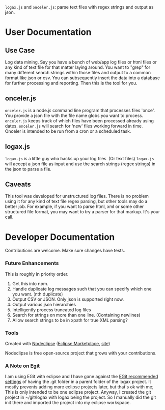 `logax.js` and `onceler.js`: parse text files with regex strings and output as json.

# User Documentation

## Use Case
Log data mining.  Say you have a bunch of web/app log files or html files or any kind of 
text file for that matter laying around.
You want to "grep" for many different search strings within those files and output to 
a common format like json or csv.  You can subsequently insert the data into a database
for further processing and reporting.  Then this is the tool for you.

## onceler.js
`onceler.js` is a node.js command line program that processes files 'once'.  You provide
a json file with the file name globs you want to process.  `onceler.js` keeps track of 
which files have been processed already using dates.  `onceler.js` will search for 'new'
files working forward in time.  Onceler is intended to be run from a cron
or a scheduled task.

## logax.js
`logax.js` is a little guy who hacks up your log files.  (Or text files)  `logax.js` will
accept a json file as input and use the search strings (regex strings) in the json
to parse a file.

## Caveats
This tool was developed for unstructured log files.  There is no problem using it
for any kind of text file regex parsing, but other tools may do a better job.  For
example, if you want to parse html, xml or some other structured file format, you
may want to try a parser for that markup.  It's your call.

# Developer Documentation

Contributions are welcome.  Make sure changes have tests.

### Future Enhancements
This is roughly in priority order.

1. Get this into npm.
1. Handle duplicate log messages such that you can specify which one you want.  (nth duplicate)
1. Output CSV or JSON.  Only json is supported right now.
1. Output various json hierarchies
1. Intelligently process truncated log files
1. Search for strings on more than one line.  (Containing newlines)
1. Allow search strings to be in xpath for true XML parsing?

### Tools

Created with [Nodeclipse](https://github.com/Nodeclipse/nodeclipse-1)
 ([Eclipse Marketplace](http://marketplace.eclipse.org/content/nodeclipse), [site](http://www.nodeclipse.org))   

Nodeclipse is free open-source project that grows with your contributions.

### A Note on Egit

I am using EGit with eclipse and I have gone against the 
[EGit recommended settings](http://wiki.eclipse.org/EGit/User_Guide#Considerations_for_Git_Repositories_to_be_used_in_Eclipse)
 of having the .git folder in a parent folder of the logax project.  It mostly prevents adding more
eclipse projects later, but that's ok with me;  This is only intended to be one eclipse project.
Anyway, I created the git project in ~/git/logax with logax being the project.  So I manually
did the git init there and imported the project into my eclipse workspace.
